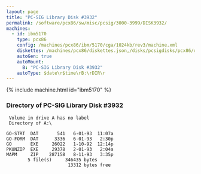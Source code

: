 ```yaml
---
layout: page
title: "PC-SIG Library Disk #3932"
permalink: /software/pcx86/sw/misc/pcsig/3000-3999/DISK3932/
machines:
  - id: ibm5170
    type: pcx86
    config: /machines/pcx86/ibm/5170/cga/1024kb/rev3/machine.xml
    diskettes: /machines/pcx86/diskettes.json,/disks/pcsigdisks/pcx86/diskettes.json
    autoGen: true
    autoMount:
      B: "PC-SIG Library Disk #3932"
    autoType: $date\r$time\rB:\rDIR\r
---
```


{% include machine.html id="ibm5170" %}

### Directory of PC-SIG Library Disk #3932

     Volume in drive A has no label
     Directory of A:\

    GO-STRT  DAT       541   6-01-93  11:07a
    GO-FORM  DAT      3336   6-01-93   2:30p
    GO       EXE     26022   1-10-92  12:14p
    PKUNZIP  EXE     29378   2-01-93   2:04a
    MAPM     ZIP    287158   8-11-93   3:35p
            5 file(s)     346435 bytes
                           13312 bytes free
